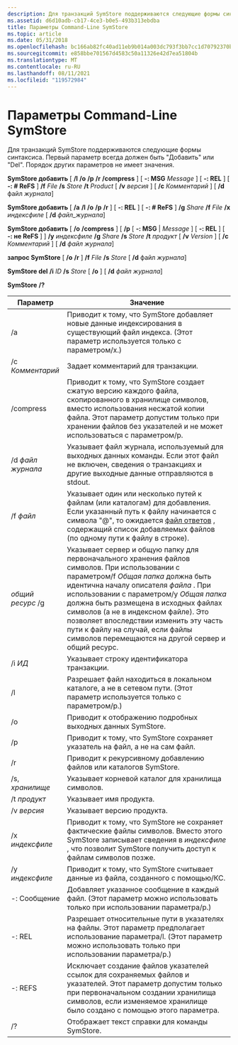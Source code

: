 ```yaml
---
description: Для транзакций SymStore поддерживаются следующие формы синтаксиса. Первый параметр всегда должен быть "Добавить" или "Del". Порядок других параметров не имеет значения.
ms.assetid: d6d10adb-cb17-4ce3-b0e5-493b313ebdba
title: Параметры Command-Line SymStore
ms.topic: article
ms.date: 05/31/2018
ms.openlocfilehash: bc166ab82fc40ad11eb9b014a003dc793f3bb7cc1d70792370bd175c68802417
ms.sourcegitcommit: e858bbe701567d4583c50a11326e42d7ea51804b
ms.translationtype: MT
ms.contentlocale: ru-RU
ms.lasthandoff: 08/11/2021
ms.locfileid: "119572984"
---
```

# <a name="symstore-command-line-options"></a>Параметры Command-Line SymStore

Для транзакций SymStore поддерживаются следующие формы синтаксиса. Первый параметр всегда должен быть "Добавить" или "Del". Порядок других параметров не имеет значения.

**SymStore добавить** \[ **/l** **/o** **/p** **/r** **/compress** \] \[ **-: MSG** *Message* \] \[ **-: REL** \] \[ **-: # ReFS** \] **/f** *File* **/s** *Store* **/t** *Product* \[ **/v** *версия* \] \[ **/c** *Комментарий* \] \[ **/d** файл *журнала*\]

**SymStore добавить** \[ **/a** **/l** **/o** **/p** **/r** \] \[ **-: REL** \] \[ **-: # ReFS** \] **/g** *Share* **/f** *File* **/x** *индексфиле* \[ **/d** *файл_журнала*\]

**SymStore добавить** \[ **/o** **/compress** \] \[ **/p** \[ **-: MSG** \| *Message* \] \[ **-: REL** \] \[ **-: не ReFS** \] \] **/y** *индексфиле* **/g** *Share* **/s** *Store* **/t** *продукт* \[ **/v** *Version* \] \[ **/c** *Комментарий* \] \[ **/d** *файл журнала*\]

**запрос SymStore** \[ **/o** **/r** \] **/f** *File* **/s** *Store* \[ **/d** файл *журнала*\]

**SymStore del** **/i** *ID* **/s** *Store* \[ **/o** \] \[ **/d** *файл журнала*\]

**SymStore** **/?**



| Параметр      | Значение                                                                                                                                                                                                                                                                                                                                                                                                      |
|----------------|--------------------------------------------------------------------------------------------------------------------------------------------------------------------------------------------------------------------------------------------------------------------------------------------------------------------------------------------------------------------------------------------------------------|
| /a             | Приводит к тому, что SymStore добавляет новые данные индексирования в существующий файл индекса. (Этот параметр используется только с параметром/x.)                                                                                                                                                                                                                                                                                 |
| /c *Комментарий*   | Задает комментарий для транзакции.                                                                                                                                                                                                                                                                                                                                                                     |
| /compress      | Приводит к тому, что SymStore создает сжатую версию каждого файла, скопированного в хранилище символов, вместо использования несжатой копии файла. Этот параметр допустим только при хранении файлов без указателей и не может использоваться с параметром/p.                                                                                                                                                              |
| /d *файл журнала*   | Указывает файл журнала, используемый для выходных данных команды. Если этот файл не включен, сведения о транзакциях и другие выходные данные отправляются в stdout.                                                                                                                                                                                                                                                                     |
| /f *файл*      | Указывает один или несколько путей к файлам (или каталогам) для добавления. Если указанный путь к файлу начинается с символа "@", то ожидается [файл ответов](../midl/response-files.md) , содержащий список добавляемых файлов (по одному пути к файлу в строке).                                                                                                                                             |
| *общий ресурс* /g     | Указывает сервер и общую папку для первоначального хранения файлов символов. При использовании с параметром/f *Общая папка* должна быть идентична началу описателя *файла* . При использовании с параметром/y *Общая папка* должна быть размещена в исходных файлах символов (а не в индексном файле). Это позволяет впоследствии изменить эту часть пути к файлу на случай, если файлы символов перемещаются на другой сервер и общий ресурс. |
| /i *ИД*        | Указывает строку идентификатора транзакции.                                                                                                                                                                                                                                                                                                                                                                         |
| /l             | Разрешает файл находиться в локальном каталоге, а не в сетевом пути. (Этот параметр используется только с параметром/p.)                                                                                                                                                                                                                                                                                        |
| /o             | Приводит к отображению подробных выходных данных SymStore.                                                                                                                                                                                                                                                                                                                                                                   |
| /p             | Приводит к тому, что SymStore сохраняет указатель на файл, а не на сам файл.                                                                                                                                                                                                                                                                                                                                 |
| /r             | Приводит к рекурсивному добавлению файлов или каталогов SymStore.                                                                                                                                                                                                                                                                                                                                                     |
| /s, *хранилище*     | Указывает корневой каталог для хранилища символов.                                                                                                                                                                                                                                                                                                                                                           |
| /t *продукт*   | Указывает имя продукта.                                                                                                                                                                                                                                                                                                                                                                           |
| /v *версия*   | Указывает версию продукта.                                                                                                                                                                                                                                                                                                                                                                        |
| /x *индексфиле* | Приводит к тому, что SymStore не сохраняет фактические файлы символов. Вместо этого SymStore записывает сведения в *индексфиле* , что позволит SymStore получить доступ к файлам символов позже.                                                                                                                                                                                                                         |
| /y *индексфиле* | Приводит к тому, что SymStore считывает данные из файла, созданного с помощью/КС.                                                                                                                                                                                                                                                                                                                                                |
| -: Сообщение  | Добавляет указанное сообщение в каждый файл. (Этот параметр можно использовать только при использовании параметра/p.)                                                                                                                                                                                                                                                                                                                     |
| -: REL          | Разрешает относительные пути в указателях на файлы. Этот параметр предполагает использование параметра/l. (Этот параметр можно использовать только при использовании параметра/p.)                                                                                                                                                                                                                                                                     |
| -: REFS       | Исключает создание файлов указателей ссылок для сохраняемых файлов и указателей. Этот параметр допустим только при первоначальном создании хранилища символов, если изменяемое хранилище было создано с помощью этого параметра.                                                                                                                                                                                      |
| /?             | Отображает текст справки для команды SymStore.                                                                                                                                                                                                                                                                                                                                                                 |



 

 

 



